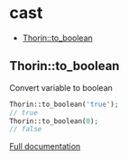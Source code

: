 # cast

- [Thorin::to_boolean](#Thorin_to_boolean)
<a name="Thorin_to_boolean"></a>
## Thorin::to_boolean
Convert variable to boolean

```php
Thorin::to_boolean('true');
// true
Thorin::to_boolean(0);
// false
```

[Full documentation](/doc/src/functions/cast/to_boolean.md)

